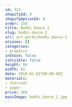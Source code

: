 ```yaml
---
id: 312
shopifyId: 0
shopifyOptionId: 0
order: 258
title: Bodhi Dance 2
slug: bodhi-dance-2
url: art-works/bodhi-dance-2
aliases: []
categories:
- graphics
inStock: false
isVisible: false
height: 86
width: 62
date: 2018-01-01T00:00:00Z
materials:
- charcoal
- paper
price: 260
mainImage: bodhi_dance_2.jpg
---
```

